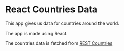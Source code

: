 # React Countries Data 

This app gives us data for countries around the world.

The app is made using React.

The countries data is fetched from [REST Countries]("https://restcountries.com/v3/all")